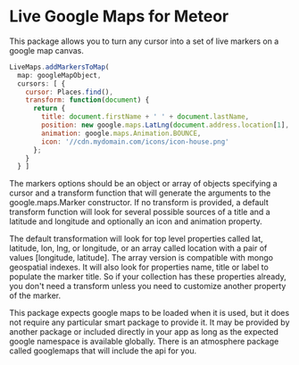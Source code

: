 Live Google Maps for Meteor
===========================

This package allows you to turn any cursor into a set of live markers on
a google map canvas.

```js
LiveMaps.addMarkersToMap(
  map: googleMapObject,
  cursors: [ {
    cursor: Places.find(),
    transform: function(document) {
      return {
        title: document.firstName + ' ' + document.lastName,
        position: new google.maps.LatLng(document.address.location[1], document.address.location[0]),
        animation: google.maps.Animation.BOUNCE,
        icon: '//cdn.mydomain.com/icons/icon-house.png'
      };
    }
  } ]
```

The markers options should be an object or array of objects specifying
a cursor and a transform function that will generate the arguments
to the google.maps.Marker constructor. If no transform is provided,
a default transform function will look for several possible sources
of a title and a latitude and longitude and optionally an icon and
animation property.

The default transformation will look for top level properties called lat,
latitude, lon, lng, or longitude, or an array called location with a
pair of values [longitude, latitude]. The array version is compatible
with mongo geospatial indexes. It will also look for properties name,
title or label to populate the marker title. So if your collection has
these properties already, you don't need a transform unless you need
to customize another property of the marker.

This package expects google maps to be loaded when it is used, but it
does not require any particular smart package to provide it. It may be
provided by another package or included directly in your app as long
as the expected google namespace is available globally. There is an
atmosphere package called googlemaps that will include the api for you.
